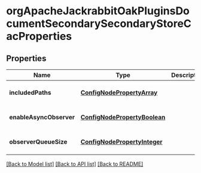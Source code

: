 # orgApacheJackrabbitOakPluginsDocumentSecondarySecondaryStoreCacProperties

## Properties
Name | Type | Description | Notes
------------ | ------------- | ------------- | -------------
**includedPaths** | [**ConfigNodePropertyArray**](ConfigNodePropertyArray.md) |  | [optional] [default to null]
**enableAsyncObserver** | [**ConfigNodePropertyBoolean**](ConfigNodePropertyBoolean.md) |  | [optional] [default to null]
**observerQueueSize** | [**ConfigNodePropertyInteger**](ConfigNodePropertyInteger.md) |  | [optional] [default to null]

[[Back to Model list]](../README.md#documentation-for-models) [[Back to API list]](../README.md#documentation-for-api-endpoints) [[Back to README]](../README.md)


